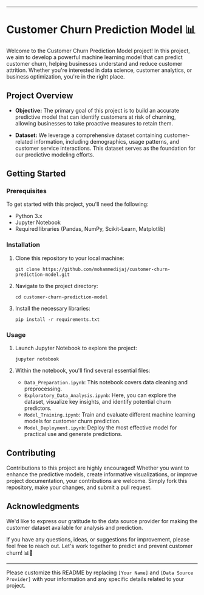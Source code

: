 

---

# Customer Churn Prediction Model 📊

Welcome to the Customer Churn Prediction Model project! In this project, we aim to develop a powerful machine learning model that can predict customer churn, helping businesses understand and reduce customer attrition. Whether you're interested in data science, customer analytics, or business optimization, you're in the right place.

## Project Overview

- **Objective:** The primary goal of this project is to build an accurate predictive model that can identify customers at risk of churning, allowing businesses to take proactive measures to retain them.

- **Dataset:** We leverage a comprehensive dataset containing customer-related information, including demographics, usage patterns, and customer service interactions. This dataset serves as the foundation for our predictive modeling efforts.

## Getting Started

### Prerequisites

To get started with this project, you'll need the following:

- Python 3.x
- Jupyter Notebook
- Required libraries (Pandas, NumPy, Scikit-Learn, Matplotlib)

### Installation

1. Clone this repository to your local machine:

   ```shell
   git clone https://github.com/mohammedijaj/customer-churn-prediction-model.git
   ```

2. Navigate to the project directory:

   ```shell
   cd customer-churn-prediction-model
   ```

3. Install the necessary libraries:

   ```shell
   pip install -r requirements.txt
   ```

### Usage

1. Launch Jupyter Notebook to explore the project:

   ```shell
   jupyter notebook
   ```

2. Within the notebook, you'll find several essential files:

   - `Data_Preparation.ipynb`: This notebook covers data cleaning and preprocessing.
   - `Exploratory_Data_Analysis.ipynb`: Here, you can explore the dataset, visualize key insights, and identify potential churn predictors.
   - `Model_Training.ipynb`: Train and evaluate different machine learning models for customer churn prediction.
   - `Model_Deployment.ipynb`: Deploy the most effective model for practical use and generate predictions.

## Contributing

Contributions to this project are highly encouraged! Whether you want to enhance the predictive models, create informative visualizations, or improve project documentation, your contributions are welcome. Simply fork this repository, make your changes, and submit a pull request.


## Acknowledgments

We'd like to express our gratitude to the data source provider for making the customer dataset available for analysis and prediction.

If you have any questions, ideas, or suggestions for improvement, please feel free to reach out. Let's work together to predict and prevent customer churn! 📊👥

---

Please customize this README by replacing `[Your Name]` and `[Data Source Provider]` with your information and any specific details related to your project.
